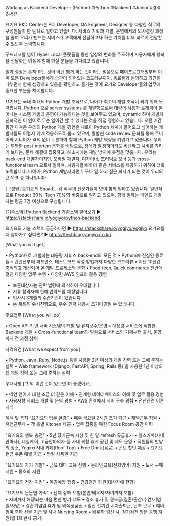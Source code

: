 Working as Backend Developer (Python) 
#Python #Backend #Junior #경력 2~5년

요기요 R&D Center는 PO, Developer, QA Engineer, Designer 등 
다양한 직무의 구성원들이 한 팀으로 일하고 있습니다. 
서비스 기획과 개발, 운영에서의 의사결정 과정을 줄여 
우리가 만드는 서비스가 고객에게 전달하고자 하는 가치를 
더욱 빠르게 전달할 수 있도록 노력합니다. 

푸드테크를 넘어 Hyper Local 플랫폼을 통한 일상의 변화를 주도하며 
사용자에게 행복을 전달하는 여정에 함께 하실 분들을 기다리고 있습니다.

일과 성장은 혼자 하는 것이 아닌 함께 하는 것이라는 믿음으로 
페어프로그래밍부터 이미 모든 Developer들에게 습관이 되어있는 코드리뷰까지. 
동료들과 논의하고 의견을 나누면서 함께 성장하고 있음을 확인하고 즐기는 것이 
요기요 Developer들의 업무에 중요한 부분을 차지합니다.

요기요는 국내 최대의 Python 개발 조직으로, 
나아가 최고의 개발 조직이 되기 위해 노력합니다. 
Python 으로 server systems 를 개발함으로써 대량의 사용자 트래픽이 일어나는 
시스템 개발과 운영이 가능하다는 것을 보여주고 있으며, 
dynamic 하며 개발자 친화적인 이 언어로 무슨 일이건 할 수 있다는 것을 
직접 경험하고 있습니다. 
오랜 기간 동안 다져온 우리의 Python 개발 경험은 새로이 Python 세계에 
들어오고 싶어하는 개발자들도 어렵지 않게 적응하도록 돕고 있으며, 
활발한 code review 문화를 통해 주니어와 시니어가 격의 없이 토론하며 
함께 Python 개발 역량을 키워가고 있습니다. 
우리는 투명한 post mortem 문화를 바탕으로, 장애가 발생하더라도 
비난하고 시비를 가리기 보다는, 문제 해결에 집중하고, 
해소시에는 재발 방지에 촛점을 맞춥니다. 
우리는 back-end 개발자이지만, 모바일 개발자, 디자이너, 프러덕트 오너 등과 
cross-functional team 으로서 일하며, 사용자들에게 더 좋은 서비스를 
제공하기 위하여 더욱 노력합니다. 
나아가, Python 개발자라면 누구나 일 하고 싶은 회사가 되는 것이 
우리의 큰 목표 중 하나입니다.

[구성원] 
요기요의 Squad는 각 직무의 전문가들이 모여 함께 일하고 있습니다.
일반적으로 Product 30%, Tech 70%의 비중으로 일하고 있으며, 
함께 일하는 백엔드 개발자는 평균 7명 이상으로 구성됩니다.

[기술스택]
Python Backend 기술스택 알아보기 ▶ https://stackshare.io/yogiyo/python-backend

요기요의 기술 스택이 궁금하다면 ▶ https://stackshare.io/yogiyo/yogiyo
요기요를 더 알아가고 싶다면? ▶ https://techblog.yogiyo.co.kr/


[What you will get]

• Python으로 개발하는 대용량 서비스 back-end의 모든 것
• Python에 진심인 동료들
• 컨벤션부터 퍼포먼스, 테스트코드 작성 방법까지 다양한 코드리뷰
• 지난 10년간 축적되고 개선되어 온 개발 프로세스와 문화
• Food tech, Quick commerce 전반에 걸친 다양한 업무 수행
• 다양한 AWS 인프라 활용 경험

* 보훈대상자는 관련 법령에 의거하여 우대합니다. 
* 서류 합격자에 한해 연락드릴 예정입니다. 
* 입사시 3개월의 수습기간이 있습니다. 
* 본 채용은 수시진행으로, 우수 인력 채용시 조기마감될 수 있습니다.

주요업무
[What you will do]

• Open API 기반 서버 시스템의 개발 및 유지보수/운영
• 대용량 서비스에 적합한 Backend 개발
• Cross-functional team의 일원으로 서비스의 기획부터 출시, 운영까지 전 과정 참여

자격요건
[What we expect from you]

• Python, Java, Ruby, Node.js 등을 사용한 2년 이상의 개발 경력 또는 그에 준하는 실력
• Web framework (Django, FastAPI, Spring, Rails 등) 을 사용한 1년 이상의 웹 개발 경력 또는 그에 준하는 실력

우대사항
[그 외 이런 것이 있으면 더 좋겠어요]

• 메인 언어에 대한 조금 더 깊은 이해
• 관계형 데이터베이스의 이해 및 업무 활용 경험
• 사용자향 서비스 개발 및 운영 경험
• AWS 환경에서 서버 구축 경험
• 전산관련 이론 지식

혜택 및 복지
“요기요의 업무 환경"
•  매주 금요일 2시간 조기 퇴근
•  재택근무 지원
•  유연근무제
•  각 층별 Kitchen 제공
•  업무 집중을 위한 Focus Room 공간 마련 

"요기요의 행복 충전"
•  5년 장기근속 시상 및 한 달 refresh 유급휴가 
•  헬스키퍼(사내 안마사), 네일케어, 고급안마의자 등 사내 복합 휴게 공간 및 제도 운영
•  직원들의 만남의 장소, Yogiro 사내 카페(Roof Top)
•  Free Drink(음료)
•  콘도 할인 제공
•  요기요 현금 쿠폰 매월 지급
•  명절 상품권 지급

"요기요의 자기 개발"
•  금요 테마 교육 진행
•  온라인교육(전화영어) 지원
•  도서 구매 지원
•  동호회 지원

"요기요의 건강 지킴"
•  독감예방 접종
•  건강검진 지원(대상자에 한함)

"요기요의 든든한 가족"
•  단체 상해 보험(본인/배우자/자녀까지 포함)  
•  자녀까지 해당되는 마음 편한 병가 제도
•  경조 휴가 및 경조금(결혼/출산/수연/기념일/사망)
•  결혼기념일 휴가 및 외식상품권 
•  임신 전기간 시차출퇴근, 단축 근무
•  예비 엄마 축하 선물 지급 및 사내 Nursing Room
•  배우자 임신 시, 정기검진 방문 동행 지원(월 1회 반차 공가)